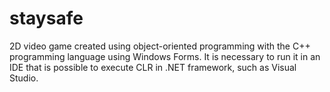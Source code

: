 # staysafe
2D video game created using object-oriented programming with the C++ programming language using Windows Forms. It is necessary to run it in an IDE that is possible to execute CLR in .NET framework, such as Visual Studio.
